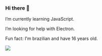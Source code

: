 ### Hi there 👋

I’m currently learning JavaScript.

I’m looking for help with Electron.

Fun fact: I'm brazilian and have 16 years old.

![](https://github-readme-stats.vercel.app/api?username=arthurlobopro&show_icons=true&theme=radical)
<!--
**ArthurLobopro/arthurlobopro** is a ✨ _special_ ✨ repository because its `README.md` (this file) appears on your GitHub profile.

Here are some ideas to get you started:

- 🔭 I’m currently working on ...
- 🌱 I’m currently learning ...
- 👯 I’m looking to collaborate on ...
- 🤔 I’m looking for help with ...
- 💬 Ask me about ...
- 📫 How to reach me: ...
- 😄 Pronouns: ...
- ⚡ Fun fact: ...
-->
